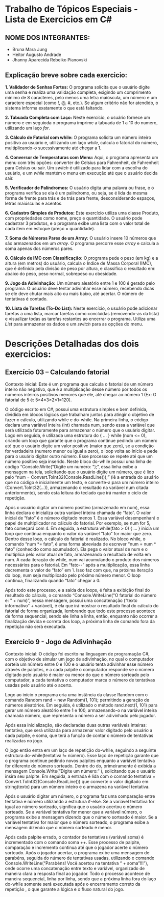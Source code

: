 # Trabalho de Tópicos Especiais - Lista de Exercicios em C#

## NOME DOS INTEGRANTES: 
 - Bruna Mara Jung
 - Heitor Augusto Andrade
 - Jhanny Aparecida Rebeiko Pianovski


## Explicação breve sobre cada exercicio:

**1. Validador de Senhas Fortes:**
O programa solicita que o usuário digite uma senha e realiza uma validação completa, exigindo um comprimento mínimo de 8 caracteres, pelo menos uma letra maiúscula, um número e um caractere especial (como !, @, #, etc.). Se algum critério não for atendido, o sistema informa exatamente o que está faltando.

**2. Tabuada Completa com Laço:**
Neste exercício, o usuário fornece um número e em seguioda o programa imprime a tabuada
de 1 a 10 do numero, utilizando um laço *for*.

**3. Cálculo de Fatorial com while:**
O programa solicita um número inteiro positivo ao usuário e, utilizando um laço *while*, calcula o fatorial do número, multiplicando-o sucessivamente até chegar a 1.

**4. Conversor de Temperaturas com Menu:**
Aqui, o programa apresenta um menu com três opções: converter de Celsius para
Fahrenheit, de Fahrenheit para Celsius ou sair. Um *switch* é utilizado para lidar
com a escolha do usuário, e um *while* mantém o menu em execução até que o
usuário decida sair.

**5. Verificador de Palíndromos:**
O usuário digita uma palavra ou frase, e o programa verifica se ela é um
palíndromo, ou seja, se é lida da mesma forma de frente para trás e de trás para
frente, desconsiderando espaços, letras maiúsculas e acentos.

**6. Cadastro Simples de Produtos:**
Este exercício utiliza uma classe Produto, com propriedades como nome, preço e
quantidade. O usuário pode cadastrar 3 produtos, e o programa exibe uma lista
com o valor total de cada item em estoque (preço × quantidade).

**7. Soma de Números Pares de um Array:**
O usuário insere 10 números que são armazenados em um *array*. O programa
percorre esse *array* e calcula a soma apenas dos números pares.

**8. Cálculo de IMC com Classificação:**
O programa pede o peso (em kg) e a altura (em metros) do usuário, calcula o
Índice de Massa Corporal (IMC), que é definido pela divisão de peso por altura, e
classifica o resultado em: abaixo do peso, peso normal, sobrepeso ou obesidade.

**9. Jogo da Adivinhação:**
Um número aleatório entre 1 e 100 é gerado pelo programa. O usuário deve tentar
adivinhar esse número, recebendo dicas se ele deve chutar mais alto ou mais
baixo, até acertar. O número de tentativas é contado.

**10. Lista de Tarefas (To-Do List):**
Neste exercício, o usuário pode adicionar tarefas a uma lista, marcar tarefas como concluídas (removendo-as da lista) e visualizar todas as tarefas restantes ao encerrar o programa. Utiliza uma *List<string>* para armazenar os dados e um *switch* para as opções do menu.

# Descrições Detalhadas dos dois exercicios:


## Exercício 03 – Calculando fatorial

Contexto inicial: Este é um programa que calcula o fatorial de um número inteiro não negativo, que é a multiplicação desse número por todos os números inteiros positivos menores que ele, até chegar ao número 1 (Ex: O fatorial de 5 é: 5×4×3×2×1=120).

O código escrito em C#, possui uma estrutura simples e bem definida, dividida em blocos lógicos que trabalham juntos para atingir o objetivo de fazer o cálculo, utilizando while e do-while. Na primeira linha, o código declara uma variável inteira (int) chamada num, sendo essa a variável que será utilizada futuramente para armazenar o número que o usuário digitar. Logo em seguida, é utilizada uma estrutura do { ... } while (num <= 0), criando um loop que garante que o programa continue pedindo um número até que o usuário digite um valor positivo (maior que zero), se a condição for verdadeira (numero menor ou igual a zero), o loop volta ao início e pede para o usuário digitar outro número. Esse processo se repete até que um número positivo seja inserido. Neste bloco do-while possui uma linha de código “Console.Write("Digite um numero: ");”, essa linha exibe a mensagem na tela, solicitando que o usuário digite um número, que é lido pelo “num = Convert.ToInt32(Console.ReadLine());” (lê a entrada do usuário que no código é inicialmente um texto, e converte-a para um número inteiro (Convert.ToInt32(...)), armazenando o resultado na variável num citada anteriormente), sendo esta leitura do teclado que irá manter o ciclo de repetição.

Após o usuário digitar um número positivo (armazenado em num), essa linha declara e inicializa outra variável inteira chamada de “fato”. O valor inicial de “fato” é o número digitado menos 1. Essa variável desempenhará o papel de multiplicador no cálculo do fatorial. Por exemplo, se num for 5, fato começará com 4. Em seguida, a estrutura while(fato > 0) { ... } inicia um loop que continua enquanto o valor da variável “fato” for maior que zero. Dentro desse loop, o cálculo do fatorial é realizado. No bloco while, o comando “num *= fato”, é uma forma abreviada de escrever “num = num * fato” (conhecido como acumulador). Ela pega o valor atual de num e o multiplica pelo valor atual de fato, armazenando o resultado de volta em num. A cada iteração do while, num vai acumulando o produto dos números necessários para o fatorial. Em “fato--” após a multiplicação, essa linha decrementa o valor de “fato” em 1. Isso faz com que, na próxima iteração do loop, num seja multiplicado pelo próximo número menor. O loop continua, finalizando quando “fato” chegar a 0.

Após todo este processo, e a saída dos loops, é feita a exibição final do resultado do cálculo, o comando “Console.WriteLine("O fatorial do número e: " + num)”, nessa mensagem, possui uma concatenação (“texto informativo” + variável), é ela que irá mostrar o resultado final do cálculo do fatorial de forma organizada, lembrando que todo este processo acontece de forma sequencial, sendo ele linha a linha, então, enquanto não ocorrer a finalização devida e correta dos loop, a próxima linha de comando fora da repetição não será executada.



## Exercício 9 - Jogo de Adivinhação

Contexto inicial: O código foi escrito na linguagem de programação C#, com o objetivo de simular um jogo de adivinhação, no qual o computador sorteia um número entre 0 e 100 e o usuário tenta adivinhar esse número através de palpites, e a cada palpite o computador responde se o número digitado pelo usuário é maior ou menor do que o número sorteado pelo computador, a cada tentativa o computador marca o número de tentativas usadas pelo usuário até o acerto.

  Logo ao início o programa cria uma instância da classe Random com o comando Random rand = new Random(1, 101); permitindo a geração de números aleatórios. Em seguida, é utilizado o método rand.next(1, 101) para gerar um número aleatório entre 1 e 100, armazenando-o na variável inteira chamada número, que representa o número a ser adivinhado pelo jogador.
  
  Após essa inicialização, são declaradas duas outras variáveis inteiras: tentativa, que será utilizada para armazenar  valor digitado pelo usuário a cada palpite, e soma, que terá a função de contar o número de tentativas realizadas no jogo.

  O jogo então entra em um laço de repetição do-while, seguindo a seguinte estrutura do-while(tentativa != número). Esse laço de repetição garante que o programa continue pedindo novos palpites enquanto a variável tentativa for diferente do número sorteado. Dentro do do, primeiramente é exibida a mensagem Console.Write(“Digite um número:” ), solicitando que o usuário insira seu palpite.  Em seguida, a entrada é lida com o comando tentativa = Convert.ToInt32(Console.ReadLine()) que converte o valor digitado em string(texto) para um número inteiro e o armazena na variável tentativa.

  Após o usuário digitar um número, o programa faz uma comparação entre tentativa e número utilizando a estrutura if-else. Se a variável tentativa for igual ao número  sorteado, significa que o usuário acertou o número sorteado. Se a variável tentativa for menor que a variável número, o programa exibe a mensagem dizendo que o número sorteado é maior. Se a variável tentativa for  maior que o número sorteado, o programa exibe a mensagem dizendo que o número sorteado é menor.

  Após cada palpite errado, o contador de tentativas (variável soma) é incrementado com o comando soma ++. Esse processo de palpite, comparação e incremento continua até que o jogador acerte o número sorteado.
  Após o jogador acertar, o programa exibe uma mensagem de parabéns, seguida do número de tentativas usadas, utilizando o comando Console.WriteLine(“Parabéns! Você acertou na tentativa “ + soma”!!!”), onde ocorre uma concatenação entre texto e variável, organizado de maneira clara a resposta final ao jogador.
  Todo o processo acontece de maneira sequencial, linha por linha, sendo que a próxima linha fora do laço do-while somente será executada após o encerramento correto da repetição , o que garante a lógica e o fluxo natural do jogo.
